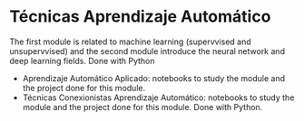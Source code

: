 # Técnicas Aprendizaje Automático

The first module is related to machine learning (supervvised and unsupervvised) and the second module introduce the neural network and deep learning fields. Done with Python

- Aprendizaje Automático Aplicado: notebooks to study the module and the project done for this module.
- Técnicas Conexionistas Aprendizaje Automático: notebooks to study the module and the project done for this module. Done with Python.